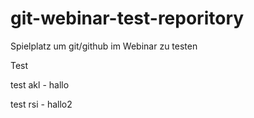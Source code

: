 # git-webinar-test-reporitory
Spielplatz um git/github im Webinar zu testen

Test


test akl - hallo

test rsi - hallo2
